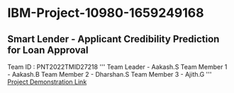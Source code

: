 # IBM-Project-10980-1659249168
## Smart Lender - Applicant Credibility Prediction for Loan Approval

Team ID : PNT2022TMID27218 
'''
Team Leader - Aakash.S
Team Member 1 - Aakash.B
Team Member 2 - Dharshan.S
Team Member 3 - Ajith.G
'''
[Project Demonstration Link](https://share.vidyard.com/watch/YCdzzsP2bEtobd1C6Htw5X)
